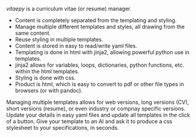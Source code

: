 _vitaepy_ is a curriculum vitae (or resume) manager. 

- Content is completely separated from the templating and styling.
- Manage multiple different templates and styles, all drawing from the same content.
- Reuse styling in multiple templates.
- Content is stored in easy to read/write yaml files.
- Templating is done in html with jinja2, allowing powerful python use in templates.
- jinja2 allows for variables, loops, dictionaries, python functions, etc. within the html templates.
- Styling is done with css.
- Product is html, which is easy to convert to pdf or other file types in browsers (or with pandoc).

Managing multiple templates allows for web versions, long versions (CV), short versions (resume), or even industry or compnay specific versions.
Update your details in easy yaml files and update all templates in the click of a button.
Give your template to an AI and ask it to produce a css stylesheet to your specifications, in seconds.
